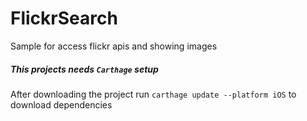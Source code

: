 # FlickrSearch
Sample for access flickr apis and showing images 

##### This projects needs `Carthage` setup 
After downloading the project run `carthage update --platform iOS` to download dependencies
